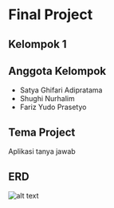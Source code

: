 # Final Project



## Kelompok 1

## Anggota Kelompok

* Satya Ghifari Adipratama
* Shughi Nurhalim
* Fariz Yudo Prasetyo

## Tema Project

Aplikasi tanya jawab

## ERD

![alt text](https://github.com/shughinurhalim/sanbercode-project/blob/update_readme/ERD.png.jpg?raw=true)

